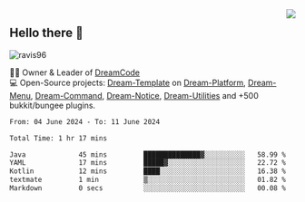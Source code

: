 <img align='right' src="https://github-readme-stats.vercel.app/api?username=Ravis96&show_icons=true">

## Hello there 👋
<p align="left"> <img src="https://komarev.com/ghpvc/?username=ravis96&label=Profile%20views&color=0e75b6&style=flat" alt="ravis96" /> </p>

👨‍💻 Owner & Leader of [DreamCode](https://github.com/DreamPoland) <br>
💻 Open-Source projects: [Dream-Template](https://github.com/DreamPoland/dream-template) on [Dream-Platform](https://github.com/DreamPoland/dream-platform), [Dream-Menu](https://github.com/DreamPoland/dream-menu), [Dream-Command](https://github.com/DreamPoland/dream-command), [Dream-Notice](https://github.com/DreamPoland/dream-notice), [Dream-Utilities](https://github.com/DreamPoland/dream-utilities) and +500 bukkit/bungee plugins.

<!--START_SECTION:waka-->

```txt
From: 04 June 2024 - To: 11 June 2024

Total Time: 1 hr 17 mins

Java             45 mins         ██████████████▓░░░░░░░░░░   58.99 %
YAML             17 mins         █████▓░░░░░░░░░░░░░░░░░░░   22.72 %
Kotlin           12 mins         ████░░░░░░░░░░░░░░░░░░░░░   16.38 %
textmate         1 min           ▒░░░░░░░░░░░░░░░░░░░░░░░░   01.82 %
Markdown         0 secs          ░░░░░░░░░░░░░░░░░░░░░░░░░   00.08 %
```

<!--END_SECTION:waka-->
